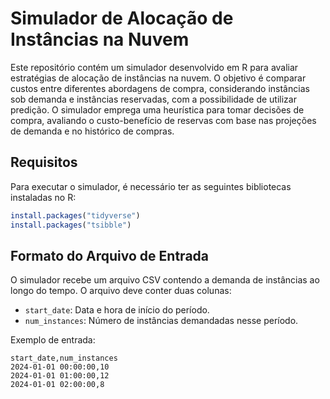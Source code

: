 # Simulador de Alocação de Instâncias na Nuvem

Este repositório contém um simulador desenvolvido em R para avaliar estratégias de alocação de instâncias na nuvem. O objetivo é comparar custos entre diferentes abordagens de compra, considerando instâncias sob demanda e instâncias reservadas, com a possibilidade de utilizar predição. O simulador emprega uma heurística para tomar decisões de compra, avaliando o custo-benefício de reservas com base nas projeções de demanda e no histórico de compras.
## Requisitos

Para executar o simulador, é necessário ter as seguintes bibliotecas instaladas no R:

```r
install.packages("tidyverse")
install.packages("tsibble")
```

## Formato do Arquivo de Entrada

O simulador recebe um arquivo CSV contendo a demanda de instâncias ao longo do tempo. O arquivo deve conter duas colunas:

- `start_date`: Data e hora de início do período.
- `num_instances`: Número de instâncias demandadas nesse período.

Exemplo de entrada:

```
start_date,num_instances
2024-01-01 00:00:00,10
2024-01-01 01:00:00,12
2024-01-01 02:00:00,8
```

